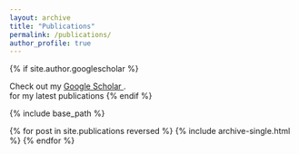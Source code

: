 ```yaml
---
layout: archive
title: "Publications"
permalink: /publications/
author_profile: true
---
```


{% if site.author.googlescholar %}
  <div class="wordwrap">Check out my <a href="{{site.author.googlescholar}}"> Google Scholar </a>.</div> for my latest publications
{% endif %}

{% include base_path %}

{% for post in site.publications reversed %}
  {% include archive-single.html %}
{% endfor %}
